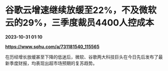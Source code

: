 # 谷歌云增速继续放缓至22%，不及微软云的29%，三季度裁员4400人控成本

**2023-10-31 01:10**

**https://www.sohu.com/a/731181540_115565**

在历经增长放缓甚至下降的低迷后，微软、谷歌两大科技巨头在今日先后发布了最新季度财报，均表现出超市场预期的复苏趋势。